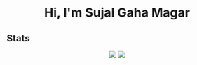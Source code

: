 <h1 align="center">Hi, I'm Sujal Gaha Magar</h1>
<h2>Stats</h2>
<div align="center">
  <img src="https://github-readme-stats.vercel.app/api/top-langs/?username=Sujal-Gaha&theme=tokyonight&hide_border=false&include_all_commits=true&count_private=false&layout=compact"/>
  <img src="https://github-readme-streak-stats.herokuapp.com/?user=Sujal-Gaha&theme=tokyonight&hide_border=false"/><br/>
</div>
